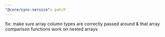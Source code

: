 ```yaml
---
"@core/sync-service": patch
---
```


fix: make sure array column types are correctly passed around & that array comparison functions work on nested arrays
